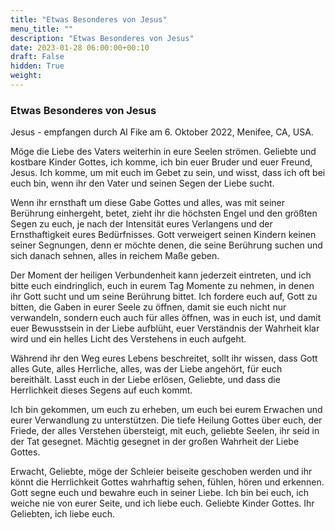 ```yaml
---
title: "Etwas Besonderes von Jesus"
menu_title: ""
description: "Etwas Besonderes von Jesus"
date: 2023-01-28 06:00:00+00:10
draft: False
hidden: True
weight:
---
```

### Etwas Besonderes von Jesus

Jesus - empfangen durch Al Fike am 6. Oktober 2022, Menifee, CA, USA.

Möge die Liebe des Vaters weiterhin in eure Seelen strömen. Geliebte und kostbare Kinder Gottes, ich komme, ich bin euer Bruder und euer Freund, Jesus. Ich komme, um mit euch im Gebet zu sein, und wisst, dass ich oft bei euch bin, wenn ihr den Vater und seinen Segen der Liebe sucht.

Wenn ihr ernsthaft um diese Gabe Gottes und alles, was mit seiner Berührung einhergeht, betet, zieht ihr die höchsten Engel und den größten Segen zu euch, je nach der Intensität eures Verlangens und der Ernsthaftigkeit eures Bedürfnisses. Gott verweigert seinen Kindern keinen seiner Segnungen, denn er möchte denen, die seine Berührung suchen und sich danach sehnen, alles in reichem Maße geben.

Der Moment der heiligen Verbundenheit kann jederzeit eintreten, und ich bitte euch eindringlich, euch in eurem Tag Momente zu nehmen, in denen ihr Gott sucht und um seine Berührung bittet. Ich fordere euch auf, Gott zu bitten, die Gaben in eurer Seele zu öffnen, damit sie euch nicht nur verwandeln, sondern euch auch für alles öffnen, was in euch ist, und damit euer Bewusstsein in der Liebe aufblüht, euer Verständnis der Wahrheit klar wird und ein helles Licht des Verstehens in euch aufgeht.

Während ihr den Weg eures Lebens beschreitet, sollt ihr wissen, dass Gott alles Gute, alles Herrliche, alles, was der Liebe angehört, für euch bereithält. Lasst euch in der Liebe erlösen, Geliebte, und dass die Herrlichkeit dieses Segens auf euch kommt.  

Ich bin gekommen, um euch zu erheben, um euch bei eurem Erwachen und eurer Verwandlung zu unterstützen. Die tiefe Heilung Gottes über euch, der Friede, der alles Verstehen übersteigt, mit euch, geliebte Seelen, ihr seid in der Tat gesegnet.  Mächtig gesegnet in der großen Wahrheit der Liebe Gottes.

Erwacht, Geliebte, möge der Schleier beiseite geschoben werden und ihr könnt die Herrlichkeit Gottes wahrhaftig sehen, fühlen, hören und erkennen. Gott segne euch und bewahre euch in seiner Liebe. Ich bin bei euch, ich weiche nie von eurer Seite, und ich liebe euch. Geliebte Kinder Gottes. Ihr Geliebten, ich liebe euch.  